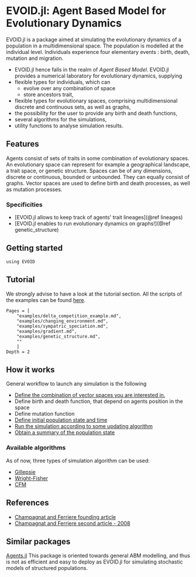 # EVOID.jl: Agent Based Model for Evolutionary Dynamics

EVOID.jl is a package aimed at simulating the evolutionary dynamics of a population in a multidimensional space. The population is modelled at the individual level. Individuals experience four elementary events : birth, death, mutation and migration.

- EVOID.jl hence falls in the realm of *Agent Based Model*.
EVOID.jl provides a numerical laboratory for evolutionary dynamics, supplying
- flexible types for individuals, which can
    - evolve over any combination of space
    - store ancestors trait,
- flexible types for evolutionary spaces, comprising multidimensional discrete and continuous sets, as well as graphs,
- the possibility for the user to provide any birth and death functions,
- several algorithms for the simulations,
- utility functions to analyse simulation results.

## Features
Agents consist of sets of traits in some combination of evolutionary spaces. An evolutionary space can represent for example a geographical landscape, a trait space, or genetic structure. Spaces can be of any dimensions, discrete or continuous, bounded or unbounded. They can equally consist of graphs.
Vector spaces are used to define birth and death processes, as well as mutation processes.

### Specificities
- [EVOID.jl allows to keep track of agents' trait lineages](@ref lineages)
- [EVOID.jl enables to run evolutionary dynamics on graphs!](@ref genetic_structure)

## Getting started
```@repl
using EVOID
```

## Tutorial
We strongly advise to have a look at the tutorial section. All the scripts of the examples can be found [here](https://gitlab.ethz.ch/bvictor/EVOID/-/tree/master/examples).
```@contents
Pages = [
    "examples/delta_competition_example.md",
    "examples/changing_environment.md",
    "examples/sympatric_speciation.md",
    "examples/gradient.md",
    "examples/genetic_structure.md",
    ""
    ]
Depth = 2
```
## How it works
General workflow to launch any simulation is the following

- [Define the combination of vector spaces you are interested in.](manual/space.md)
- Define birth and death function, that depend on agents position in the space
- Define mutation function
- [Define initial population state and time](manual/world)
- [Run the simulation according to some updating algorithm](manual/run_world.md)
- [Obtain a summary of the population state](manual/callbacks.md)

### Available algorithms
As of now, three types of simulation algorithm can be used:
- [Gillepsie](manual/gillepsie.md)
- [Wright-Fisher](manual/wright_fisher.md)
- [CFM](CFM.md)

## References
- [Champagnat and Ferriere founding article](https://linkinghub.elsevier.com/retrieve/pii/S0040580905001632)
- [Champagnat and Ferriere second article - 2008](https://www.tandfonline.com/doi/full/10.1080/15326340802437710)

## Similar packages
[Agents.jl](https://juliadynamics.github.io/Agents.jl/) This package is oriented towards general ABM modelling, and thus is not as efficient and easy to deploy as EVOID.jl for simulating stochastic models of structured populations.
